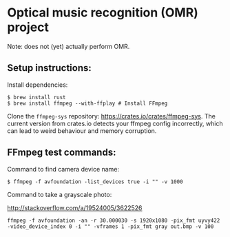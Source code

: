 # Optical music recognition (OMR) project

Note: does not (yet) actually perform OMR.


## Setup instructions:

Install dependencies:

    $ brew install rust
    $ brew install ffmpeg --with-ffplay # Install FFmpeg

Clone the `ffmpeg-sys` repository: https://crates.io/crates/ffmpeg-sys.
The current version from crates.io detects your ffmpeg config incorrectly, which can lead to weird behaviour and memory corruption.


## FFmpeg test commands:

Command to find camera device name:

    $ ffmpeg -f avfoundation -list_devices true -i "" -v 1000


Command to take a grayscale photo:

http://stackoverflow.com/a/19524005/3622526

    ffmpeg -f avfoundation -an -r 30.000030 -s 1920x1080 -pix_fmt uyvy422 -video_device_index 0 -i "" -vframes 1 -pix_fmt gray out.bmp -v 100

